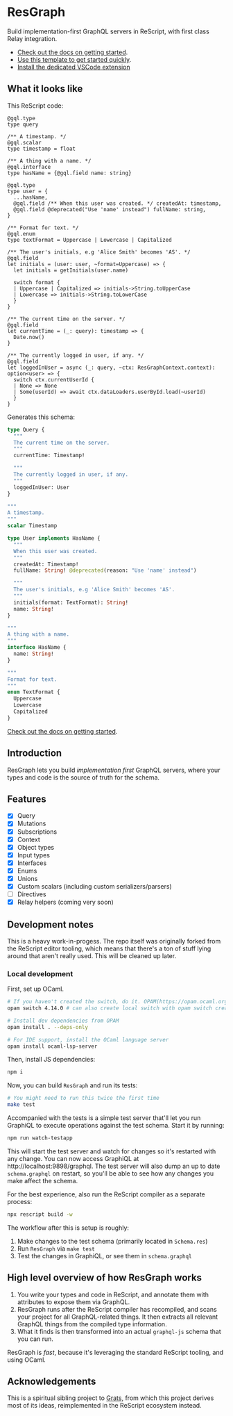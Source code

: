 # ResGraph

Build implementation-first GraphQL servers in ReScript, with first class Relay integration.

- [Check out the docs on getting started](https://zth.github.io/resgraph/docs/getting-started).
- [Use this template to get started quickly](https://github.com/zth/resgraph-template).
- [Install the dedicated VSCode extension](https://marketplace.visualstudio.com/items?itemName=GabrielNordeborn.vscode-resgraph)

## What it looks like

This ReScript code:

```rescript
@gql.type
type query

/** A timestamp. */
@gql.scalar
type timestamp = float

/** A thing with a name. */
@gql.interface
type hasName = {@gql.field name: string}

@gql.type
type user = {
  ...hasName,
  @gql.field /** When this user was created. */ createdAt: timestamp,
  @gql.field @deprecated("Use 'name' instead") fullName: string,
}

/** Format for text. */
@gql.enum
type textFormat = Uppercase | Lowercase | Capitalized

/** The user's initials, e.g 'Alice Smith' becomes 'AS'. */
@gql.field
let initials = (user: user, ~format=Uppercase) => {
  let initials = getInitials(user.name)

  switch format {
  | Uppercase | Capitalized => initials->String.toUpperCase
  | Lowercase => initials->String.toLowerCase
  }
}

/** The current time on the server. */
@gql.field
let currentTime = (_: query): timestamp => {
  Date.now()
}

/** The currently logged in user, if any. */
@gql.field
let loggedInUser = async (_: query, ~ctx: ResGraphContext.context): option<user> => {
  switch ctx.currentUserId {
  | None => None
  | Some(userId) => await ctx.dataLoaders.userById.load(~userId)
  }
}
```

Generates this schema:

```graphql
type Query {
  """
  The current time on the server.
  """
  currentTime: Timestamp!

  """
  The currently logged in user, if any.
  """
  loggedInUser: User
}

"""
A timestamp.
"""
scalar Timestamp

type User implements HasName {
  """
  When this user was created.
  """
  createdAt: Timestamp!
  fullName: String! @deprecated(reason: "Use 'name' instead")

  """
  The user's initials, e.g 'Alice Smith' becomes 'AS'.
  """
  initials(format: TextFormat): String!
  name: String!
}

"""
A thing with a name.
"""
interface HasName {
  name: String!
}

"""
Format for text.
"""
enum TextFormat {
  Uppercase
  Lowercase
  Capitalized
}
```

[Check out the docs on getting started](https://zth.github.io/resgraph/docs/getting-started).

## Introduction

ResGraph lets you build _implementation first_ GraphQL servers, where your types and code is the source of truth for the schema.

## Features

- [x] Query
- [x] Mutations
- [x] Subscriptions
- [x] Context
- [x] Object types
- [x] Input types
- [x] Interfaces
- [x] Enums
- [x] Unions
- [x] Custom scalars (including custom serializers/parsers)
- [ ] Directives
- [x] Relay helpers (coming very soon)

## Development notes

This is a heavy work-in-progess. The repo itself was originally forked from the ReScript editor tooling, which means that there's a ton of stuff lying around that aren't really used. This will be cleaned up later.

### Local development

First, set up OCaml.

```bash
# If you haven't created the switch, do it. OPAM(https://opam.ocaml.org)
opam switch 4.14.0 # can also create local switch with opam switch create . 4.14.0

# Install dev dependencies from OPAM
opam install . --deps-only

# For IDE support, install the OCaml language server
opam install ocaml-lsp-server
```

Then, install JS dependencies:

```bash
npm i
```

Now, you can build `ResGraph` and run its tests:

```bash
# You might need to run this twice the first time
make test
```

Accompanied with the tests is a simple test server that'll let you run GraphiQL to execute operations against the test schema. Start it by running:

```bash
npm run watch-testapp
```

This will start the test server and watch for changes so it's restarted with any change. You can now access GraphiQL at http://localhost:9898/graphql.
The test server will also dump an up to date `schema.graphql` on restart, so you'll be able to see how any changes you make affect the schema.

For the best experience, also run the ReScript compiler as a separate process:

```bash
npx rescript build -w
```

The workflow after this is setup is roughly:

1. Make changes to the test schema (primarily located in `Schema.res`)
2. Run `ResGraph` via `make test`
3. Test the changes in GraphiQL, or see them in `schema.graphql`

## High level overview of how ResGraph works

1. You write your types and code in ReScript, and annotate them with attributes to expose them via GraphQL.
2. ResGraph runs after the ReScript compiler has recompiled, and scans your project for all GraphQL-related things. It then extracts all relevant GraphQL things from the compiled type information.
3. What it finds is then transformed into an actual `graphql-js` schema that you can run.

ResGraph is _fast_, because it's leveraging the standard ReScript tooling, and using OCaml.

## Acknowledgements

This is a spiritual sibling project to [Grats](https://github.com/captbaritone/grats), from which this project derives most of its ideas, reimplemented in the ReScript ecosystem instead.
